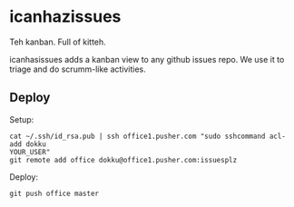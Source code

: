 icanhazissues
=============

Teh kanban. Full of kitteh.

icanhasissues adds a kanban view to any github issues repo. We use it to
triage and do scrumm-like activities.

Deploy
------

Setup:
```
cat ~/.ssh/id_rsa.pub | ssh office1.pusher.com "sudo sshcommand acl-add dokku
YOUR_USER"
git remote add office dokku@office1.pusher.com:issuesplz
```

Deploy:
```
git push office master
```

